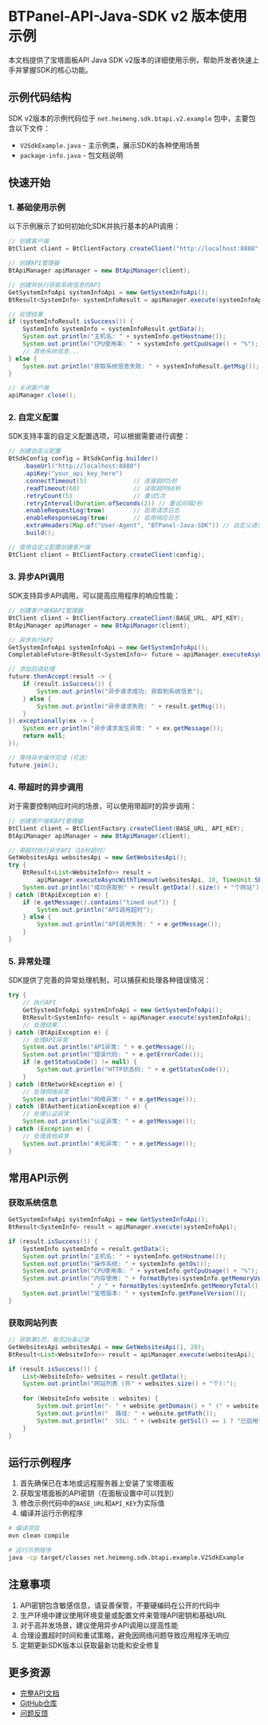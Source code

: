 # BTPanel-API-Java-SDK v2 版本使用示例

本文档提供了宝塔面板API Java SDK v2版本的详细使用示例，帮助开发者快速上手并掌握SDK的核心功能。

## 示例代码结构

SDK v2版本的示例代码位于 `net.heimeng.sdk.btapi.v2.example` 包中，主要包含以下文件：

- `V2SdkExample.java` - 主示例类，展示SDK的各种使用场景
- `package-info.java` - 包文档说明

## 快速开始

### 1. 基础使用示例

以下示例展示了如何初始化SDK并执行基本的API调用：

```java
// 创建客户端
BtClient client = BtClientFactory.createClient("http://localhost:8888", "your_api_key_here");

// 创建API管理器
BtApiManager apiManager = new BtApiManager(client);

// 创建并执行获取系统信息的API
GetSystemInfoApi systemInfoApi = new GetSystemInfoApi();
BtResult<SystemInfo> systemInfoResult = apiManager.execute(systemInfoApi);

// 处理结果
if (systemInfoResult.isSuccess()) {
    SystemInfo systemInfo = systemInfoResult.getData();
    System.out.println("主机名: " + systemInfo.getHostname());
    System.out.println("CPU使用率: " + systemInfo.getCpuUsage() + "%");
    // 其他系统信息...
} else {
    System.out.println("获取系统信息失败: " + systemInfoResult.getMsg());
}

// 关闭客户端
apiManager.close();
```

### 2. 自定义配置

SDK支持丰富的自定义配置选项，可以根据需要进行调整：

```java
// 创建自定义配置
BtSdkConfig config = BtSdkConfig.builder()
    .baseUrl("http://localhost:8888")
    .apiKey("your_api_key_here")
    .connectTimeout(5)             // 连接超时5秒
    .readTimeout(60)               // 读取超时60秒
    .retryCount(5)                 // 重试5次
    .retryInterval(Duration.ofSeconds(2)) // 重试间隔2秒
    .enableRequestLog(true)        // 启用请求日志
    .enableResponseLog(true)       // 启用响应日志
    .extraHeaders(Map.of("User-Agent", "BTPanel-Java-SDK")) // 自定义请求头
    .build();

// 使用自定义配置创建客户端
BtClient client = BtClientFactory.createClient(config);
```

### 3. 异步API调用

SDK支持异步API调用，可以提高应用程序的响应性能：

```java
// 创建客户端和API管理器
BtClient client = BtClientFactory.createClient(BASE_URL, API_KEY);
BtApiManager apiManager = new BtApiManager(client);

// 异步执行API
GetSystemInfoApi systemInfoApi = new GetSystemInfoApi();
CompletableFuture<BtResult<SystemInfo>> future = apiManager.executeAsync(systemInfoApi);

// 添加回调处理
future.thenAccept(result -> {
    if (result.isSuccess()) {
        System.out.println("异步请求成功: 获取到系统信息");
    } else {
        System.out.println("异步请求失败: " + result.getMsg());
    }
}).exceptionally(ex -> {
    System.err.println("异步请求发生异常: " + ex.getMessage());
    return null;
});

// 等待异步操作完成（可选）
future.join();
```

### 4. 带超时的异步调用

对于需要控制响应时间的场景，可以使用带超时的异步调用：

```java
// 创建客户端和API管理器
BtClient client = BtClientFactory.createClient(BASE_URL, API_KEY);
BtApiManager apiManager = new BtApiManager(client);

// 带超时执行异步API（10秒超时）
GetWebsitesApi websitesApi = new GetWebsitesApi();
try {
    BtResult<List<WebsiteInfo>> result = 
        apiManager.executeAsyncWithTimeout(websitesApi, 10, TimeUnit.SECONDS);
    System.out.println("成功获取到" + result.getData().size() + "个网站");
} catch (BtApiException e) {
    if (e.getMessage().contains("timed out")) {
        System.out.println("API调用超时");
    } else {
        System.out.println("API调用失败: " + e.getMessage());
    }
}
```

### 5. 异常处理

SDK提供了完善的异常处理机制，可以捕获和处理各种错误情况：

```java
try {
    // 执行API
    GetSystemInfoApi systemInfoApi = new GetSystemInfoApi();
    BtResult<SystemInfo> result = apiManager.execute(systemInfoApi);
    // 处理结果...
} catch (BtApiException e) {
    // 处理API异常
    System.out.println("API异常: " + e.getMessage());
    System.out.println("错误代码: " + e.getErrorCode());
    if (e.getStatusCode() != null) {
        System.out.println("HTTP状态码: " + e.getStatusCode());
    }
} catch (BtNetworkException e) {
    // 处理网络异常
    System.out.println("网络异常: " + e.getMessage());
} catch (BtAuthenticationException e) {
    // 处理认证异常
    System.out.println("认证异常: " + e.getMessage());
} catch (Exception e) {
    // 处理其他异常
    System.out.println("未知异常: " + e.getMessage());
}
```

## 常用API示例

### 获取系统信息

```java
GetSystemInfoApi systemInfoApi = new GetSystemInfoApi();
BtResult<SystemInfo> result = apiManager.execute(systemInfoApi);

if (result.isSuccess()) {
    SystemInfo systemInfo = result.getData();
    System.out.println("主机名: " + systemInfo.getHostname());
    System.out.println("操作系统: " + systemInfo.getOs());
    System.out.println("CPU使用率: " + systemInfo.getCpuUsage() + "%");
    System.out.println("内存使用: " + formatBytes(systemInfo.getMemoryUsed()) + 
                       " / " + formatBytes(systemInfo.getMemoryTotal()));
    System.out.println("宝塔版本: " + systemInfo.getPanelVersion());
}
```

### 获取网站列表

```java
// 获取第1页，每页20条记录
GetWebsitesApi websitesApi = new GetWebsitesApi(1, 20);
BtResult<List<WebsiteInfo>> result = apiManager.execute(websitesApi);

if (result.isSuccess()) {
    List<WebsiteInfo> websites = result.getData();
    System.out.println("网站列表 (共" + websites.size() + "个):");
    
    for (WebsiteInfo website : websites) {
        System.out.println("- " + website.getDomain() + " (" + website.getType() + ")");
        System.out.println("  路径: " + website.getPath());
        System.out.println("  SSL: " + (website.getSsl() == 1 ? "已启用" : "未启用"));
    }
}
```

## 运行示例程序

1. 首先确保已在本地或远程服务器上安装了宝塔面板
2. 获取宝塔面板的API密钥（在面板设置中可以找到）
3. 修改示例代码中的`BASE_URL`和`API_KEY`为实际值
4. 编译并运行示例程序

```bash
# 编译项目
mvn clean compile

# 运行示例程序
java -cp target/classes net.heimeng.sdk.btapi.example.V2SdkExample
```

## 注意事项

1. API密钥包含敏感信息，请妥善保管，不要硬编码在公开的代码中
2. 生产环境中建议使用环境变量或配置文件来管理API密钥和基础URL
3. 对于高并发场景，建议使用异步API调用以提高性能
4. 合理设置超时时间和重试策略，避免因网络问题导致应用程序无响应
5. 定期更新SDK版本以获取最新功能和安全修复

## 更多资源

- [完整API文档](https://github.com/inwardflow/BTPanel-API-Java-SDK/wiki)
- [GitHub仓库](https://github.com/inwardflow/BTPanel-API-Java-SDK)
- [问题反馈](https://github.com/inwardflow/BTPanel-API-Java-SDK/issues)